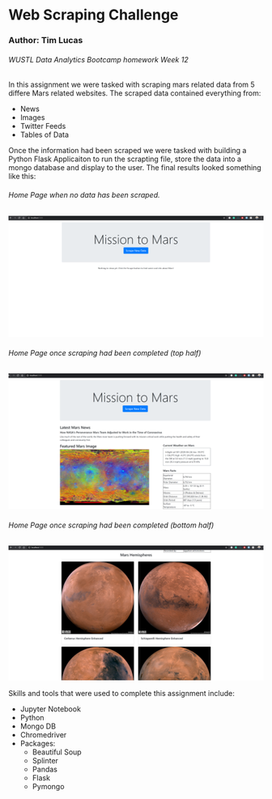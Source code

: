 <h1>Web Scraping Challenge</h1>
<h3>Author: Tim Lucas</h3>
<h6>WUSTL Data Analytics Bootcamp homework Week 12</h6>

<p>In this assignment we were tasked with scraping mars related data from 5 differe Mars related websites. The scraped data contained everything from:</p>
<ul>
<li>News</li>
<li>Images</li>
<li>Twitter Feeds</li>
<li>Tables of Data</li>
</ul>

<p>Once the information had been scraped we were tasked with building a Python Flask Applicaiton to run the scrapting file, store the data into a mongo database and display to the user. The final results looked something like this:</p>

<h6>Home Page when no data has been scraped.</h6>
<img src="Missions_to_Mars/images/mars-application-empty-db.png" width="600px">

<h6>Home Page once scraping had been completed (top half)</h6>
<img src="Missions_to_Mars/images/mars-application-scrape-pt-1.png" width="600px">

<h6>Home Page once scraping had been completed (bottom half)</h6>
<img src="Missions_to_Mars/images/mars-application-scrape-pt-2.png" width="600px">

<p>Skills and tools that were used to complete this assignment include:</p>
<ul>
<li>Jupyter Notebook</li>
<li>Python</li>
<li>Mongo DB</li>
<li>Chromedriver</li>
<li>Packages:<ul>
<li>Beautiful Soup</li>
<li>Splinter</li>
<li>Pandas</li>
<li>Flask</li>
<li>Pymongo</li>
</ul>
</ul>